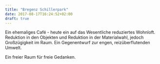 ```yaml
---
title: "Bregenz Schillerpark"
date: 2017-08-17T16:24:52+02:00
draft: true
---
```


Ein ehemaliges Café - heute ein auf das Wesentliche reduziertes Wohnloft. 
Reduktion in den Objekten und Reduktion in der Materialwahl, jedoch Großzügigkeit im Raum. 
Ein Gegenentwurf zur engen, reizüberflutenden Umwelt. 

Ein freier Raum für freie Gedanken. 